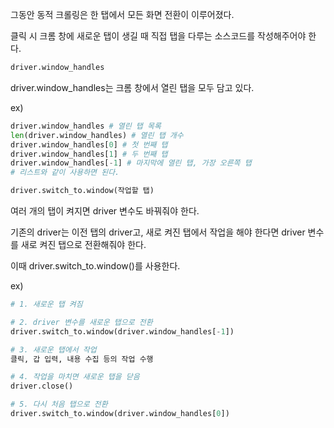 그동안 동적 크롤링은 한 탭에서 모든 화면 전환이 이루어졌다.

클릭 시 크롬 창에 새로운 탭이 생길 때 직접 탭을 다루는 소스코드를 작성해주어야 한다.

```python
driver.window_handles
```

driver.window_handles는 크롬 창에서 열린 탭을 모두 담고 있다.

ex)

```python
driver.window_handles # 열린 탭 목록
len(driver.window_handles) # 열린 탭 개수
driver.window_handles[0] # 첫 번째 탭
driver.window_handles[1] # 두 번째 탭
driver.window_handles[-1] # 마지막에 열린 탭, 가장 오른쪽 탭
# 리스트와 같이 사용하면 된다.
```



```python
driver.switch_to.window(작업할 탭)
```

여러 개의 탭이 켜지면 driver 변수도 바꿔줘야 한다.

기존의 driver는 이전 탭의 driver고, 새로 켜진 탭에서 작업을 해야 한다면 driver 변수를 새로 켜진 탭으로 전환해줘야 한다. 

이때 driver.switch_to.window()를 사용한다.

ex)

```python
# 1. 새로운 탭 켜짐

# 2. driver 변수를 새로운 탭으로 전환
driver.switch_to.window(driver.window_handles[-1])

# 3. 새로운 탭에서 작업
클릭, 갑 입력, 내용 수집 등의 작업 수행

# 4. 작업을 마치면 새로운 탭을 닫음
driver.close()

# 5. 다시 처음 탭으로 전환
driver.switch_to.window(driver.window_handles[0])
```

